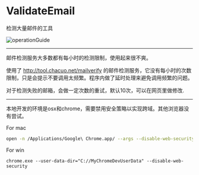 # ValidateEmail
检测大量邮件的工具

![operationGuide](https://ftp.bmp.ovh/imgs/2019/09/195e730ddf0ac060.gif)

---

邮件检测服务大多数都有每小时的检测限制，使用起来很不爽。

使用了 http://tool.chacuo.net/mailverify 的邮件检测服务，它没有每小时的次数限制，只是会提示不要调用太频繁。程序内做了延时处理来避免调用频繁的问题。

对于检测失败的邮箱，会做一定次数的重试，默认10次，可以在网页里做修改.

---

本地开发的环境是osx和chrome，需要禁用安全策略以实现跨域。其他浏览器没有尝试。

For mac
```bash
open -n /Applications/Google\ Chrome.app/ --args --disable-web-security --user-data-dir=/Users/luchen/Documents/MyChromeDevUserData
```

For win
```
chrome.exe --user-data-dir="C://MyChromeDevUserData" --disable-web-security
```